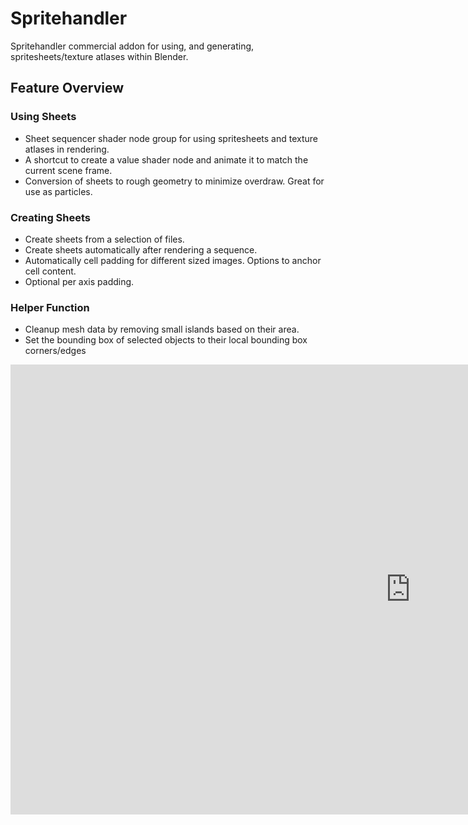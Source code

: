 # Spritehandler
Spritehandler commercial addon  for using, and generating, spritesheets/texture atlases within Blender.

## Feature Overview

### Using Sheets
* Sheet sequencer shader node group for using spritesheets and texture atlases in rendering.
* A shortcut to create a value shader node and animate it to match the current scene frame.
* Conversion of sheets to rough geometry to minimize overdraw. Great for use as particles.


### Creating Sheets
* Create sheets from a selection of files.
* Create sheets automatically after rendering a sequence.
* Automatically cell padding for different sized images. Options to anchor cell content.
* Optional per axis padding.


### Helper Function
* Cleanup mesh data by removing small islands based on their area.
* Set the bounding box of selected objects to their local bounding box corners/edges


<div class="video-wrapper">
  <iframe width="1280" height="720" src="https://youtu.be/nBFQu9EYY6o" frameborder="0" allowfullscreen></iframe>
</div>